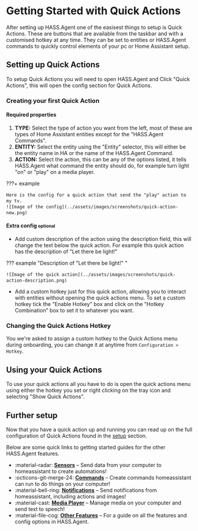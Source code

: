 # Getting Started with Quick Actions

After setting up HASS.Agent one of the easisest things to setup is Quick Actions. These are buttons that are available from the taskbar and with a customised hotkey at any time. They can be set to entities or HASS.Agent commands to quickly control elements of your pc or Home Assistant setup.

## Setting up Quick Actions

To setup Quick Actions you will need to open HASS.Agent and Click "Quick Actions", this will open the config section for Quick Actions.

### Creating your first Quick Action

#### Required properties

1. **TYPE:** Select the type of action you want from the left, most of these are types of Home Assistant entities except for the "HASS.Agent Commands".
2. **ENTITY:** Select the entity using the "Entity" selector, this will either be the entity name in HA or the name of the HASS.Agent Command.
3. **ACTION:** Select the action, this can be any of the options listed, it tells HASS.Agent what command the entity should do, for example turn light "on" or "play" on a media player.

???+ example

    Here is the config for a quick action that send the "play" action to my tv.
    ![Image of the config](../assets/images/screenshots/quick-action-new.png)

#### Extra config <small>optional</small>

- Add custom description of the action using the description field, this will change the text below the quick action. For example this quick action has the description of "Let there be light!"

??? example "Description of "Let there be light!" "

    ![Image of the quick action](../assets/images/screenshots/quick-action-description.png)

- Add a custom hotkey just for this quick action, allowing you to interact with entities without opening the quick actions menu. To set a custom hotkey tick the "Enable Hotkey" box and click on the "Hotkey Combination" box to set it to whatever you want.

### Changing the Quick Actions Hotkey

You we're asked to assign a custom hotkey to the Quick Actions menu during onboarding, you can change it at anytime from `Configuration > Hotkey`.

## Using your Quick Actions

To use your quick actions all you have to do is open the quick actions menu using either the hotkey you set or right clicking on the tray icon and selecting "Show Quick Actions".

## Further setup

Now that you have a quick action up and running you can read up on the full configuration of Quick Actions found in the [setup](../setup/quick-actions.md) section.

Below are some quick links to getting started guides for the other HASS.Agent features.

<div class="grid cards" markdown>

- :material-radar: **[Sensors]** – Send data from your computer to homeassistant to create automations!
- :octicons-git-merge-24: **[Commands]** – Create commands homeassistant can run to do things on your computer!
- :material-bell-ring: **[Notifications]** – Send notifications from homeassistant, including actions and images!
- :material-cast: **[Media Player]** – Manage media on your computer and send text to speech!
- :material-file-cog: **[Other Features]** – For a guide on all the features and config options in HASS.Agent.

</div>

[Sensors]: ./sensors.md
[Commands]: ./commands.md
[Notifications]: ./notifications.md
[Media Player]: ./media-player.md
[Other Features]: ../setup/index.md
